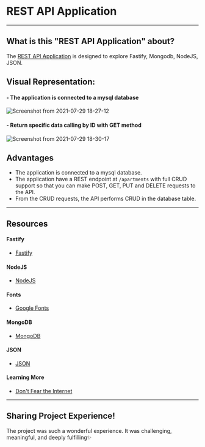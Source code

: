 #  REST API Application 
----
## What is this "REST API Application" about?
The [REST API Application](http://localhost:3000/apartments) is designed to explore Fastify, Mongodb, NodeJS, JSON.


## Visual Representation:

#### - The application is connected to a mysql database
![Screenshot from 2021-07-29 18-27-12](https://user-images.githubusercontent.com/43074604/127491855-3c0dfc32-a194-4090-96e9-5d06a324519c.png)

#### - Return specific data calling by ID with GET method
![Screenshot from 2021-07-29 18-30-17](https://user-images.githubusercontent.com/43074604/127491999-8ab2cb24-c287-4fcc-9d3d-98acafb05097.png)


## Advantages 
* The application is connected to a mysql database. 
* The application have a REST endpoint at `/apartments` with full CRUD support so that you can make POST, GET, PUT and DELETE requests to the API.  
* From the CRUD requests, the API performs CRUD in the database table. 

----

## Resources
#### Fastify
* [Fastify](https://www.fastify.io/)

#### NodeJS
* [NodeJS](https://nodejs.org/en/)

#### Fonts
* [Google Fonts](https://fonts.google.com/)

#### MongoDB
* [MongoDB](https://www.mongodb.com/)

#### JSON
* [JSON](https://www.json.org/json-en.html)

#### Learning More
* [Don't Fear the Internet](http://www.dontfeartheinternet.com/)

----
## Sharing Project Experience!
The project was such a wonderful experience. It was challenging, meaningful, and deeply fulfilling✨
